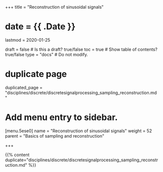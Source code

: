 +++
title = "Reconstruction of sinusoidal signals"

# date = {{ .Date }}
lastmod = 2020-01-25

draft = false  # Is this a draft? true/false
toc = true  # Show table of contents? true/false
type = "docs"  # Do not modify.

# duplicate page
duplicated_page = "disciplines/discrete/discretesignalprocessing_sampling_reconstruction.md"

# Add menu entry to sidebar.
[menu.5ese0]
name = "Reconstruction of sinusoidal signals"
weight = 52
parent = "Basics of sampling and reconstruction"

+++

{{% content duplicate="disciplines/discrete/discretesignalprocessing_sampling_reconstruction.md" %}}
